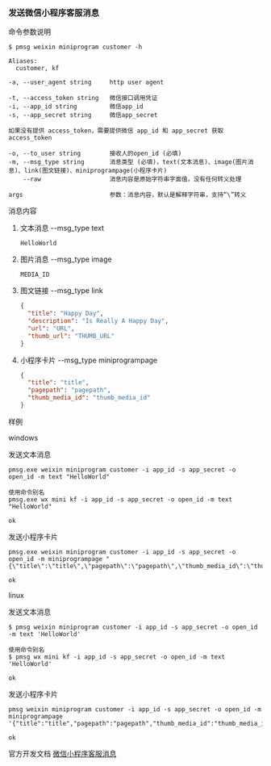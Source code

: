 ### 发送微信小程序客服消息

命令参数说明

```text
$ pmsg weixin miniprogram customer -h

Aliases:
  customer, kf

-a, --user_agent string     http user agent

-t, --access_token string   微信接口调用凭证
-i, --app_id string         微信app_id
-s, --app_secret string     微信app_secret

如果没有提供 access_token，需要提供微信 app_id 和 app_secret 获取 access_token

-o, --to_user string        接收人的open_id (必填)
-m, --msg_type string       消息类型 (必填)，text(文本消息)、image(图片消息)、link(图文链接)、miniprogrampage(小程序卡片)
    --raw                   消息内容是原始字符串字面值，没有任何转义处理

args                        参数：消息内容，默认是解释字符串，支持“\”转义
```

消息内容

1. 文本消息 --msg_type text
    ```text
    HelloWorld
    ```

1. 图片消息 --msg_type image
    ```text
    MEDIA_ID
    ```

1. 图文链接 --msg_type link
    ```json
    {
      "title": "Happy Day",
      "description": "Is Really A Happy Day",
      "url": "URL",
      "thumb_url": "THUMB_URL"
    }
    ```

1. 小程序卡片 --msg_type miniprogrampage
    ```json
    {
      "title": "title",
      "pagepath": "pagepath",
      "thumb_media_id": "thumb_media_id"
    }
    ```

样例

windows

发送文本消息

```shell
pmsg.exe weixin miniprogram customer -i app_id -s app_secret -o open_id -m text "HelloWorld"

使用命令别名
pmsg.exe wx mini kf -i app_id -s app_secret -o open_id -m text "HelloWorld"

ok
```

发送小程序卡片

```shell
pmsg.exe weixin miniprogram customer -i app_id -s app_secret -o open_id -m miniprogrampage "{\"title\":\"title\",\"pagepath\":\"pagepath\",\"thumb_media_id\":\"thumb_media_id\"}"

ok
```

linux

发送文本消息

```shell
$ pmsg weixin miniprogram customer -i app_id -s app_secret -o open_id -m text 'HelloWorld'

使用命令别名
$ pmsg wx mini kf -i app_id -s app_secret -o open_id -m text 'HelloWorld'

ok
```

发送小程序卡片

```shell
pmsg weixin miniprogram customer -i app_id -s app_secret -o open_id -m miniprogrampage '{"title":"title","pagepath":"pagepath","thumb_media_id":"thumb_media_id"}'

ok
```

官方开发文档 [微信小程序客服消息](https://developers.weixin.qq.com/miniprogram/dev/api-backend/open-api/customer-message/customerServiceMessage.send.html)